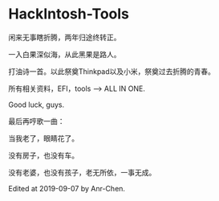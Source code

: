 # HackIntosh-Tools
闲来无事瞎折腾，两年归途终转正。

一入白果深似海，从此黑果是路人。



打油诗一首。以此祭奠Thinkpad以及小米，祭奠过去折腾的青春。

所有相关资料，EFI，tools --> ALL IN ONE.

Good luck, guys.



最后再哼歌一曲：

当我老了，眼睛花了。

没有房子，也没有车。

没有老婆，也没有孩子，老无所依，一事无成。

Edited at 2019-09-07 by Anr-Chen.